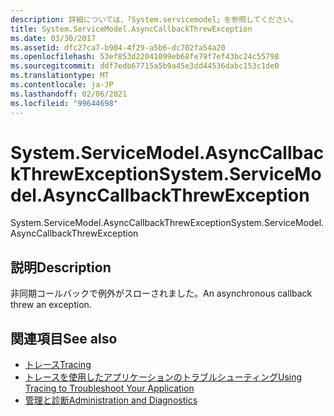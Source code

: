```yaml
---
description: 詳細については、「System.servicemodel」を参照してください。
title: System.ServiceModel.AsyncCallbackThrewException
ms.date: 03/30/2017
ms.assetid: dfc27ca7-b904-4f29-a5b6-dc702fa54a20
ms.openlocfilehash: 53ef853d22041099eb68fe79f7ef43bc24c55798
ms.sourcegitcommit: ddf7edb67715a5b9a45e3dd44536dabc153c1de0
ms.translationtype: MT
ms.contentlocale: ja-JP
ms.lasthandoff: 02/06/2021
ms.locfileid: "99644698"
---
```

# <a name="systemservicemodelasynccallbackthrewexception"></a><span data-ttu-id="8f5c3-103">System.ServiceModel.AsyncCallbackThrewException</span><span class="sxs-lookup"><span data-stu-id="8f5c3-103">System.ServiceModel.AsyncCallbackThrewException</span></span>

<span data-ttu-id="8f5c3-104">System.ServiceModel.AsyncCallbackThrewException</span><span class="sxs-lookup"><span data-stu-id="8f5c3-104">System.ServiceModel.AsyncCallbackThrewException</span></span>  
  
## <a name="description"></a><span data-ttu-id="8f5c3-105">説明</span><span class="sxs-lookup"><span data-stu-id="8f5c3-105">Description</span></span>  

 <span data-ttu-id="8f5c3-106">非同期コールバックで例外がスローされました。</span><span class="sxs-lookup"><span data-stu-id="8f5c3-106">An asynchronous callback threw an exception.</span></span>  
  
## <a name="see-also"></a><span data-ttu-id="8f5c3-107">関連項目</span><span class="sxs-lookup"><span data-stu-id="8f5c3-107">See also</span></span>

- [<span data-ttu-id="8f5c3-108">トレース</span><span class="sxs-lookup"><span data-stu-id="8f5c3-108">Tracing</span></span>](index.md)
- [<span data-ttu-id="8f5c3-109">トレースを使用したアプリケーションのトラブルシューティング</span><span class="sxs-lookup"><span data-stu-id="8f5c3-109">Using Tracing to Troubleshoot Your Application</span></span>](using-tracing-to-troubleshoot-your-application.md)
- [<span data-ttu-id="8f5c3-110">管理と診断</span><span class="sxs-lookup"><span data-stu-id="8f5c3-110">Administration and Diagnostics</span></span>](../index.md)
